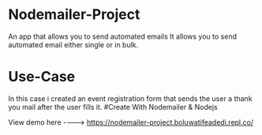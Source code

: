 # Nodemailer-Project
An app that allows you to send automated emails
It allows you to send automated email either single or in bulk.
# Use-Case
In this case i created an event registration form that sends the user a thank you mail after the user fills it.
#Create With
Nodemailer & Nodejs

View demo here ---->
https://nodemailer-project.boluwatifeadedi.repl.co/
